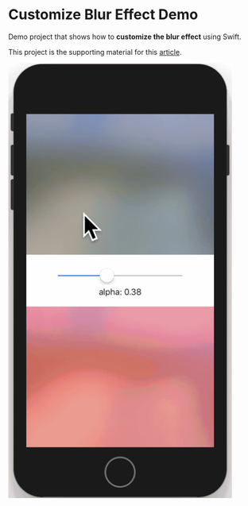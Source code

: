 # Customize Blur Effect Demo
Demo project that shows how to **customize the blur effect** using Swift. 

This project is the supporting material for this [article][0].

<img src="Demo/demo.gif" width="450">

[0]:
https://medium.com/@tungfam/how-to-customize-the-intensity-of-blur-effect-on-ios-cc5698c49a91
